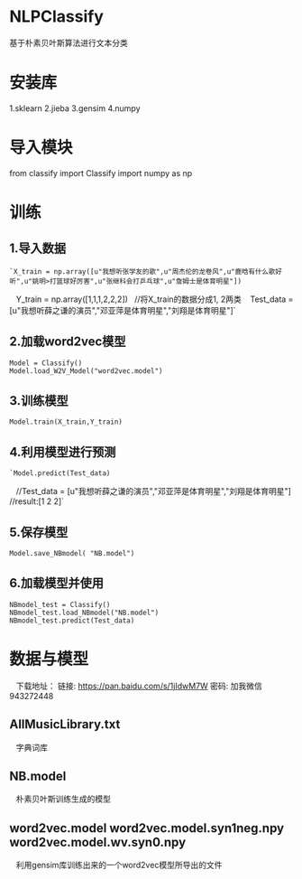# NLPClassify
基于朴素贝叶斯算法进行文本分类

# 安装库
1.sklearn
2.jieba
3.gensim
4.numpy

# 导入模块
from classify import Classify
import numpy as np

# 训练
## 1.导入数据
    `X_train = np.array([u"我想听张学友的歌",u"周杰伦的龙卷风",u"鹿晗有什么歌好听",u"姚明>打篮球好厉害",u"张继科会打乒乓球",u"詹姆士是体育明星"])
    Y_train = np.array([1,1,1,2,2,2])   //将X_train的数据分成1, 2两类
    Test_data = [u"我想听薛之谦的演员","邓亚萍是体育明星","刘翔是体育明星"]`

## 2.加载word2vec模型
    Model = Classify()
    Model.load_W2V_Model("word2vec.model")

## 3.训练模型
    Model.train(X_train,Y_train)

## 4.利用模型进行预测
    `Model.predict(Test_data)
    
    //Test_data = [u"我想听薛之谦的演员","邓亚萍是体育明星","刘翔是体育明星"]
    //result:[1 2 2]`

## 5.保存模型
    Model.save_NBmodel( "NB.model")

## 6.加载模型并使用
    NBmodel_test = Classify()
    NBmodel_test.load_NBmodel("NB.model")
    NBmodel_test.predict(Test_data)

# 数据与模型
    下载地址： 链接: https://pan.baidu.com/s/1jIdwM7W 密码: 加我微信943272448
## AllMusicLibrary.txt
    字典词库
## NB.model
    朴素贝叶斯训练生成的模型
## word2vec.model word2vec.model.syn1neg.npy word2vec.model.wv.syn0.npy
    利用gensim库训练出来的一个word2vec模型所导出的文件
    
